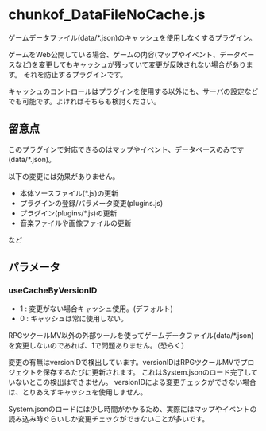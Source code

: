 # chunkof_DataFileNoCache.js

ゲームデータファイル(data/\*.json)のキャッシュを使用しなくするプラグイン。

ゲームをWeb公開している場合、ゲームの内容(マップやイベント、データベースなど)を変更してもキャッシュが残っていて変更が反映されない場合があります。
それを防止するプラグインです。

キャッシュのコントロールはプラグインを使用する以外にも、サーバの設定などでも可能です。よければそちらも検討ください。

## 留意点
このプラグインで対応できるのはマップやイベント、データベースのみです(data/\*.json)。

以下の変更には効果がありません。


 - 本体ソースファイル(\*.js)の更新
 - プラグインの登録/パラメータ変更(plugins.js)
 - プラグイン(plugins/\*.js)の更新
 - 音楽ファイルや画像ファイルの更新


など

## パラメータ
### useCacheByVersionID
- 1 : 変更がない場合キャッシュ使用。(デフォルト)
- 0 : キャッシュは常に使用しない。

RPGツクールMV以外の外部ツールを使ってゲームデータファイル(data/\*.json)を変更しないのであれば、1で問題ありません。（恐らく）

変更の有無はversionIDで検出しています。versionIDはRPGツクールMVでプロジェクトを保存するたびに更新されます。
これはSystem.jsonのロード完了していないとこの検出はできません。
versionIDによる変更チェックができない場合は、とりあえずキャッシュを使用しません。

System.jsonのロードには少し時間がかかるため、実際にはマップやイベントの読み込み時ぐらいしか変更チェックができないことが多いです。
